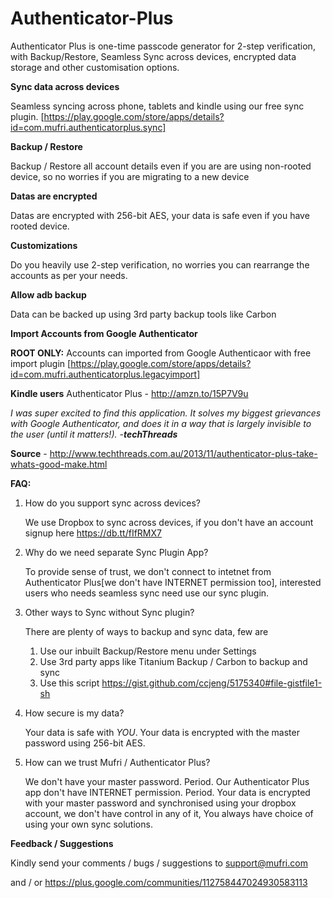 **Authenticator-Plus**
====================

Authenticator Plus is one-time passcode generator for 2-step verification, with Backup/Restore, Seamless Sync across devices, encrypted data storage and other customisation options.

**Sync data across devices**

Seamless syncing across phone, tablets and kindle using our free sync plugin. [https://play.google.com/store/apps/details?id=com.mufri.authenticatorplus.sync]

**Backup / Restore** 

Backup / Restore all account details even if you are are using non-rooted device, so no worries if you are migrating to a new device


**Datas are encrypted**

Datas are encrypted with 256-bit AES, your data is safe even if you have rooted device.

**Customizations**

Do you heavily use 2-step verification, no worries you can rearrange the accounts as per your needs.

**Allow adb backup**

Data can be backed up using 3rd party backup tools like Carbon

**Import Accounts from Google Authenticator**

**ROOT ONLY:** Accounts can imported from Google Authenticaor with free import plugin [https://play.google.com/store/apps/details?id=com.mufri.authenticatorplus.legacyimport]

**Kindle users**
Authenticator Plus - http://amzn.to/15P7V9u

*I was super excited to find this application. It solves my biggest grievances with Google Authenticator, and does it in a way that is largely invisible to the user (until it matters!). -**techThreads***

**Source** - http://www.techthreads.com.au/2013/11/authenticator-plus-take-whats-good-make.html

**FAQ:**

1. How do you support sync across devices? 

    We use Dropbox to sync across devices, if you don't have an account
    signup here https://db.tt/fIfRMX7

2. Why do we need separate Sync Plugin App?

    To provide sense of trust, we don't connect to intetnet from Authenticator Plus[we don't     have INTERNET permission too], interested users who needs seamless sync need use our        sync plugin.
    
3. Other ways to Sync without Sync plugin?

    There are plenty of ways to backup and sync data, few are
    1. Use our inbuilt Backup/Restore menu under Settings
    2. Use 3rd party apps like Titanium Backup / Carbon to backup and sync
    3. Use this script https://gist.github.com/ccjeng/5175340#file-gistfile1-sh
    
4. How secure is my data?

    Your data is safe with *YOU*. Your data is encrypted with the master password using         256-bit AES.

5. How can we trust Mufri / Authenticator Plus?
 
    We don't have your master password. Period.
    Our Authenticator Plus app don't have INTERNET permission. Period.
    Your data is encrypted with your master password and synchronised using your dropbox        account, we don't have control in any of it,
    You always have choice of using your own sync solutions.

**Feedback / Suggestions**

Kindly send your comments / bugs / suggestions to support@mufri.com 

and / or https://plus.google.com/communities/112758447024930583113

